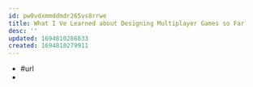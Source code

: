 ```yaml
---
id: pw0vdxmmddmdr265vs8rrwe
title: What I Ve Learned about Designing Multiplayer Games so Far
desc: ''
updated: 1694810286833
created: 1694810279911
---
```


- #url 
- 